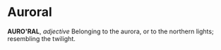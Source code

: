# Auroral

**AURO'RAL**, _adjective_ Belonging to the aurora, or to the northern lights; resembling the twilight.